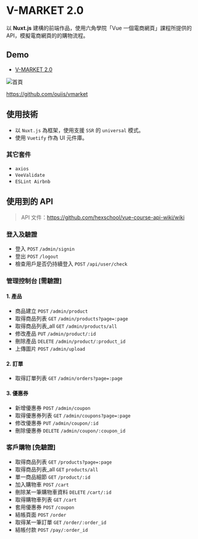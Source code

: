 # V-MARKET 2.0

以 **Nuxt.js** 建構的前端作品，使用六角學院「Vue 一個電商網頁」課程所提供的 API，模擬電商網頁的的購物流程。

## Demo

* [V-MARKET 2.0](https://ouiis.github.io/vmarket_2.0/ "V-MARKET 2.0")

![首頁](https://i.imgur.com/RcBiLZq.png)

https://github.com/ouiis/vmarket



## 使用技術

* 以 `Nuxt.js` 為框架，使用支援 `SSR` 的 `universal` 模式。
* 使用 `Vuetify` 作為 UI 元件庫。

### 其它套件

* `axios`
* `VeeValidate`
* `ESLint Airbnb`

## 使用到的 API

> API 文件：https://github.com/hexschool/vue-course-api-wiki/wiki

### 登入及驗證

* 登入 `POST` `/admin/signin`
* 登出 `POST` `/logout`
* 檢查用戶是否仍持續登入 `POST` `/api/user/check`

### 管理控制台 [需驗證]

#### 1. 產品

* 商品建立 `POST` `/admin/product`
* 取得商品列表 `GET` `/admin/products?page=:page`
* 取得商品列表_all `GET` `/admin/products/all`
* 修改產品 `PUT` `/admin/product/:id`
* 刪除產品 `DELETE` `/admin/product/:product_id`
* 上傳圖片 `POST` `/admin/upload`

#### 2. 訂單

* 取得訂單列表 `GET` `/admin/orders?page=:page`

#### 3. 優惠券

* 新增優惠券 `POST` `/admin/coupon`
* 取得優惠券列表 `GET` `/admin/coupons?page=:page`
* 修改優惠券 `PUT` `/admin/coupon/:id`
* 刪除優惠券 `DELETE` `/admin/coupon/:coupon_id`

### 客戶購物 [免驗證]

* 取得商品列表 `GET` `/products?page=:page`
* 取得商品列表_all `GET` `products/all`
* 單一商品細節 `GET` `/product/:id`
* 加入購物車 `POST` `/cart`
* 刪除某一筆購物車資料 `DELETE` `/cart/:id`
* 取得購物車列表 `GET` `/cart`
* 套用優惠券 `POST` `/coupon`
* 結帳頁面 `POST` `/order`
* 取得某一筆訂單 `GET` `/order/:order_id`
* 結帳付款 `POST` `/pay/:order_id`
